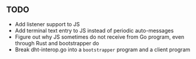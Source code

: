 ## TODO

- Add listener support to JS
- Add terminal text entry to JS instead of periodic auto-messages
- Figure out why JS sometimes do not receive from Go program, even through Rust and bootstrapper do
- Break dht-interop.go into a `bootstrapper` program and a client program
